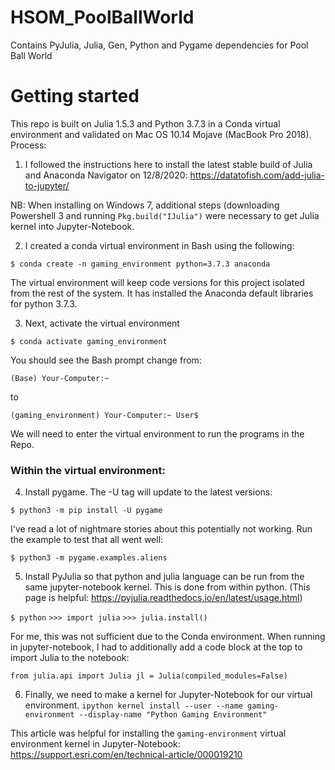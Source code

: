 # HSOM_PoolBallWorld
 Contains PyJulia, Julia, Gen, Python and Pygame dependencies for Pool Ball World


# Getting started
This repo is built on Julia 1.5.3 and Python 3.7.3 in a Conda virtual environment and validated on Mac OS 10.14 Mojave (MacBook Pro 2018). Process:

1. I followed the instructions here to install the latest stable build of Julia and Anaconda Navigator on 12/8/2020:
https://datatofish.com/add-julia-to-jupyter/

NB: When installing on Windows 7, additional steps (downloading Powershell 3 and running `Pkg.build("IJulia")` were necessary to get Julia kernel into Jupyter-Notebook.

2. I created a conda virtual environment in Bash using the following:

`$ conda create -n gaming_environment python=3.7.3 anaconda`

The virtual environment will keep code versions for this project isolated from the rest of the system. It has installed the Anaconda default libraries for python 3.7.3.

3. Next, activate the virtual environment

`$ conda activate gaming_environment`

You should see the Bash prompt change from:

`(Base) Your-Computer:~`

to

`(gaming_environment) Your-Computer:~ User$`

We will need to enter the virtual environment to run the programs in the Repo.


### Within the virtual environment: 

4. Install pygame. The -U tag will update to the latest versions:

`$ python3 -m pip install -U pygame`

I've read a lot of nightmare stories about this potentially not working. Run the example to test that all went well:

`$ python3 -m pygame.examples.aliens`

5. Install PyJulia so that python and julia language can be run from the same jupyter-notebook kernel. This is done from within python.
(This page is helpful: https://pyjulia.readthedocs.io/en/latest/usage.html)

`$ python`
`>>> import julia`
`>>> julia.install()`

For me, this was not sufficient due to the Conda environment. When running in jupyter-notebook, I had to additionally add a code block at the top to import Julia to the notebook:

`from julia.api import Julia
jl = Julia(compiled_modules=False)`


6. Finally, we need to make a kernel for Jupyter-Notebook for our virtual environment. 
`ipython kernel install --user --name gaming-environment --display-name "Python Gaming Environment"`

This article was helpful for installing the `gaming-environment` virtual environment kernel in Jupyter-Notebook:
https://support.esri.com/en/technical-article/000019210






